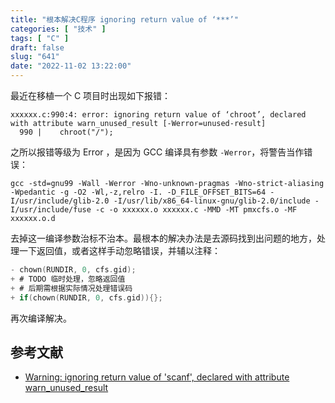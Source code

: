 ```yaml
---
title: "根本解决C程序 ignoring return value of ‘***’"
categories: [ "技术" ]
tags: [ "C" ]
draft: false
slug: "641"
date: "2022-11-02 13:22:00"
---
```


最近在移植一个 C 项目时出现如下报错：

```
xxxxxx.c:990:4: error: ignoring return value of ‘chroot’, declared with attribute warn_unused_result [-Werror=unused-result]
  990 |    chroot("/");
```

之所以报错等级为 Error ，是因为 GCC 编译具有参数 `-Werror`，将警告当作错误：

```
gcc -std=gnu99 -Wall -Werror -Wno-unknown-pragmas -Wno-strict-aliasing -Wpedantic -g -O2 -Wl,-z,relro -I. -D_FILE_OFFSET_BITS=64 -I/usr/include/glib-2.0 -I/usr/lib/x86_64-linux-gnu/glib-2.0/include -I/usr/include/fuse -c -o xxxxxx.o xxxxxx.c -MMD -MT pmxcfs.o -MF xxxxxx.o.d
```

去掉这一编译参数治标不治本。最根本的解决办法是去源码找到出问题的地方，处理一下返回值，或者这样手动忽略错误，并辅以注释：

```c
- chown(RUNDIR, 0, cfs.gid);
+ # TODO 临时处理，忽略返回值
+ # 后期需根据实际情况处理错误码
+ if(chown(RUNDIR, 0, cfs.gid)){};
```

再次编译解决。

## 参考文献

- [Warning: ignoring return value of 'scanf', declared with attribute warn_unused_result](https://stackoverflow.com/questions/7271939/warning-ignoring-return-value-of-scanf-declared-with-attribute-warn-unused-r)